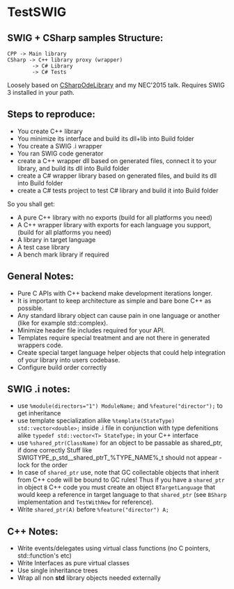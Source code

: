 # TestSWIG
SWIG + CSharp samples
Structure:
----
	CPP	-> Main library
	CSharp -> C++ library proxy (wrapper)
			-> C# Library
			-> C# Tests

Loosely based on [CSharpOdeLibrary](https://github.com/OlegJakushkin/CSharpOdeLibrary ) and my NEC'2015 talk.
Requires SWIG 3 installed in your path.


Steps to reproduce:
----
 - You create C++ library
 - You minimize its interface and build its dll+lib into Build folder
 - You create a SWIG .i wrapper
 - You ran SWIG code generator
 - create a C++ wrapper dll based on generated files, connect it to your library, and build its dll into Build folder
 - create a C# wrapper library based on generated files, and build its dll into Build folder
 - create a C# tests project to test C# library and build it into Build folder

So you shall get:

 - A pure C++ library with no exports (build for all platforms you need)
 - A C++ wrapper library with exports for each language you support, (build for all platforms you need)
 - A library in target language
 - A test case library
 - A bench mark library if required

General Notes:
----
 - Pure C APIs with C++ backend make development iterations longer.
 - It is important to keep architecture as simple and bare bone C++ as possible.
 - Any standard library object can cause pain in one language or another (like for example std::complex).
 - Minimize header file includes required for your API.
 - Templates require special treatment and are not there in generated wrappers code.
 - Create special target language helper objects that could help integration of your library into users codebase.
 - Configure build order correctly

SWIG .i notes:
----
 - use ```%module(directors="1") ModuleName;``` and ```%feature("director");``` to get inheritance
 - use template specialization alike ```%template(StateType) std::vector<double>;``` inside .i file in conjunction with type defenitions alike ```typedef std::vector<T> StateType;``` in your C++ interface
 - use ```%shared_ptr(ClassName)``` for an object to be passable as shared_ptr, if done correctly Stuff like SWIGTYPE_p_std__shared_ptrT_%TYPE_NAME%_t should not appear - lock for the order
 - In case of ```shared_ptr``` use, note that GC collectable objects that inherit from C++ code will be bound to GC rules! Thus if you have a ```shared_ptr``` in object ```B``` C++ code you must create an object ```BTargetLanguage``` that would keep a reference in target language to that ```shared_ptr``` (see ```BSharp``` implementation and ```TestWithNew``` for reference).
- Write ```shared_ptr(A)``` before ```%feature("director") A;```

C++ Notes:
----
 - Write events/delegates using virtual class functions (no C pointers, std::function's etc)
 - Write Interfaces as pure virtual classes
 - Use single inheritance trees
 - Wrap all non **std** library objects needed externally
